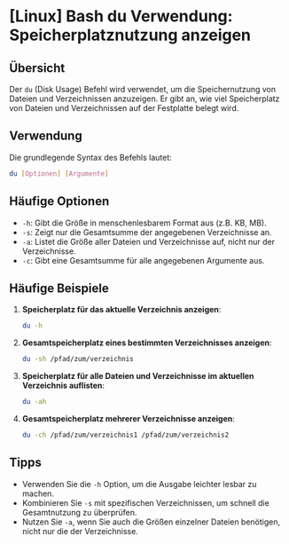 # [Linux] Bash du Verwendung: Speicherplatznutzung anzeigen

## Übersicht
Der `du` (Disk Usage) Befehl wird verwendet, um die Speichernutzung von Dateien und Verzeichnissen anzuzeigen. Er gibt an, wie viel Speicherplatz von Dateien und Verzeichnissen auf der Festplatte belegt wird.

## Verwendung
Die grundlegende Syntax des Befehls lautet:

```bash
du [Optionen] [Argumente]
```

## Häufige Optionen
- `-h`: Gibt die Größe in menschenlesbarem Format aus (z.B. KB, MB).
- `-s`: Zeigt nur die Gesamtsumme der angegebenen Verzeichnisse an.
- `-a`: Listet die Größe aller Dateien und Verzeichnisse auf, nicht nur der Verzeichnisse.
- `-c`: Gibt eine Gesamtsumme für alle angegebenen Argumente aus.

## Häufige Beispiele
1. **Speicherplatz für das aktuelle Verzeichnis anzeigen**:
   ```bash
   du -h
   ```

2. **Gesamtspeicherplatz eines bestimmten Verzeichnisses anzeigen**:
   ```bash
   du -sh /pfad/zum/verzeichnis
   ```

3. **Speicherplatz für alle Dateien und Verzeichnisse im aktuellen Verzeichnis auflisten**:
   ```bash
   du -ah
   ```

4. **Gesamtspeicherplatz mehrerer Verzeichnisse anzeigen**:
   ```bash
   du -ch /pfad/zum/verzeichnis1 /pfad/zum/verzeichnis2
   ```

## Tipps
- Verwenden Sie die `-h` Option, um die Ausgabe leichter lesbar zu machen.
- Kombinieren Sie `-s` mit spezifischen Verzeichnissen, um schnell die Gesamtnutzung zu überprüfen.
- Nutzen Sie `-a`, wenn Sie auch die Größen einzelner Dateien benötigen, nicht nur die der Verzeichnisse.